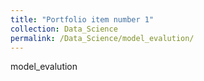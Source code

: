 ```yaml
---
title: "Portfolio item number 1"
collection: Data_Science
permalink: /Data_Science/model_evalution/
---
```

model_evalution